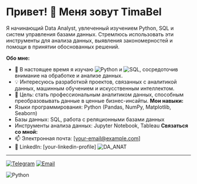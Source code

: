 # Привет! 👋 Меня зовут TimaBel
Я начинающий Data Analyst, увлеченный изучением Python, SQL и систем управления базами данных. Стремлюсь использовать эти инструменты для анализа данных, выявления закономерностей и помощи в принятии обоснованных решений.  

**Обо мне:**  
* 🌱 В настоящее время я изучаю ![Python](https://img.shields.io/badge/-Python-yellow?style=flat&logo=python&logoColor=blue)
  и ![SQL](https://img.shields.io/badge/-SQL-blue?style=flat&logo=mysql&logoColor=white), сосредоточив внимание на обработке и анализе данных.
* 💡 Интересуюсь разработкой проектов, связанных с аналитикой данных, машинным обучением и искусственным интеллектом.
* 🎯 Цель: стать профессиональным аналитиком данных, способным преобразовывать данные в ценные бизнес-инсайты.
**Мои навыки:**
* Языки программирования: Python (Pandas, NumPy, Matplotlib, Seaborn)
* Базы данных: SQL, работа с реляционными базами данных
* Инструменты анализа данных: Jupyter Notebook, Tableau
**Связаться со мной:**
* 📫 Электронная почта: [your-email@example.com]
* 💼 LinkedIn: [your-linkedin-profile]
![DA_ANAT](https://github.com/TimaBel/TimaBel/assets/105546927/65a419ac-188a-4a8d-94be-46a9564a932f)
___
[![Telegram](https://img.shields.io/badge/Telegram-2CA5E0?style=flat-square&logo=telegram&logoColor=white)](https://t.me/ilusionist2)
[![Email](https://img.shields.io/badge/Email-me-blue?style=flat&logo=gmail&logoColor=white "ilusionist73@gmail.com")](mailto:ilusionist73@gmail.com)

![Python](https://img.shields.io/badge/-Python-yellow?style=flat&logo=python&logoColor=blue)

